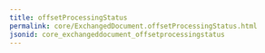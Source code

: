 ```yaml
---
title: offsetProcessingStatus
permalink: core/ExchangedDocument.offsetProcessingStatus.html
jsonid: core_exchangeddocument_offsetprocessingstatus
---
```

